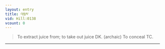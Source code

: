 ```yaml
---
layout: entry
title: འཁུས་
vid: Hill:0138
vcount: 0
---
```

> To extract juice from; to take out juice DK\. (archaic) To conceal TC\.


---

